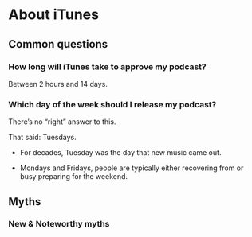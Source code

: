 # About iTunes

## Common questions

### How long will iTunes take to approve my podcast?

Between 2 hours and 14 days.

### Which day of the week should I release my podcast?

There’s no “right” answer to this.

That said: Tuesdays.

* For decades, Tuesday was the day that new music came out.

* Mondays and Fridays, people are typically either recovering from or busy preparing for the weekend.

## Myths


### New & Noteworthy myths

